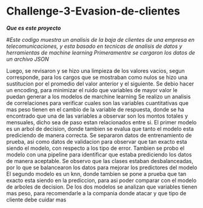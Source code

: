 # Challenge-3-Evasion-de-clientes
***Que es este proyecto***





#*Este codigo muestra un analisis de la baja de clientes de una empresa en telecomunicaciones, y esta basado en tecnicas de analisis de datos y herramientas de machine learning
Primeramentre se cargaron los datos de un archivo JSON*



Luego, se revisaron y se hizo una limpieza de los valores vacios, segun corresponde, para los cargos que se mostraban como nulos se hizo una sustitucion por el promedio del valor anterior y el siguiente.
Se debio hacer un encoding, para minimizar el ruido que variables de mayor valor le puedan generar a los modelos de marchine learning
Se realizo un analisis de correlaciones para verificar cuales son las variables cuantitativas que mas peso tienen en el cambio de la variable de respuesta, donde se ha encontrado que una de las variables a observar son los montos totales y mensuales, dicho sea de paso estan relacionados entre si.
El primer modelo es un arbol de decision, donde tambien se evalua que tanto el modelo esta prediciendo de manera correcta. Se separaron datos de entrenamiento de prueba, asi como datos de validacion para observar que tan exacto esta siendo el modelo, con respecto a los tipo de error. Tambien se probo el modelo con una pipeline para identificar que estaba prediciendo los datos de manera aceptable. 
Se observo que las clases estaban desbalanceadas, por lo que se balancearon los datos para mejorar los predictores del modelo
El segundo modelo es un knn, donde tambien se pone a prueba que tan exacto esta siendo en la prediccion, para asi poder comparar con el modelo de arboles de decision.
De los dos modelos se analizan que variables tienen mas peso, para recomendarle a la compania donde atacar y que tipo de cliente debe cuidar mas

